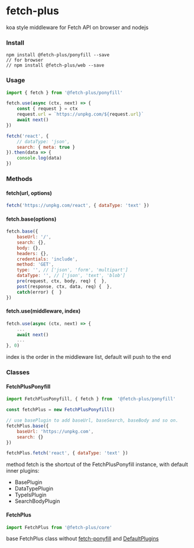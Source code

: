 # fetch-plus

koa style middleware for Fetch API on browser and nodejs

### Install

```
npm install @fetch-plus/ponyfill --save
// for browser
// npm install @fetch-plus/web --save
```

### Usage

```js
import { fetch } from '@fetch-plus/ponyfill'

fetch.use(async (ctx, next) => {
	const { request } = ctx
	request.url = `https://unpkg.com/${request.url}`
	await next()
})

fetch('react', { 
	// dataType: 'json',
	search: { meta: true }
}).then(data => {
	console.log(data)
})

```

### Methods

#### fetch(url, options)
```js
fetch('https://unpkg.com/react', { dataType: 'text' })
```

#### fetch.base(options)
```js
fetch.base({
	baseUrl: '/',
	search: {},
	body: {},
	headers: {},
	credentials: 'include',
	method: 'GET',
	type: '', // ['json', 'form', 'multipart']
	dataType: '', // ['json', 'text', 'blob'] 
	pre(request, ctx, body, req) {  },
	post(response, ctx, data, req) {  },
	catch(error) {  }
})
```

#### fetch.use(middleware, index)
```js
fetch.use(async (ctx, next) => {
	...
	await next()
	...
}, 0)
```
index is the order in the middleware list, default will push to the end

### Classes

#### FetchPlusPonyfill
```js
import FetchPlusPonyfill, { fetch } from  '@fetch-plus/ponyfill'

const fetchPlus = new FetchPlusPonyfill()

// use basePlugin to add baseUrl, baseSearch, baseBody and so on.
fetchPlus.base({
	baseUrl: 'https://unpkg.com',
	search: {} 
})

fetchPlus.fetch('react', { dataType: 'text' })
```
method fetch is the shortcut of the FetchPlusPonyfill instance, with default inner plugins:
- BasePlugin
- DataTypePlugin
- TypeIsPlugin
- SearchBodyPlugin

#### FetchPlus
```js
import FetchPlus from '@fetch-plus/core'
```
base FetchPlus class without [fetch-ponyfill](https://github.com/qubyte/fetch-ponyfill) and [DefaultPlugins](https://github.com/touwaka/fetch-plus/blob/master/packages/plugins/src/DefaultPlugins.js)

